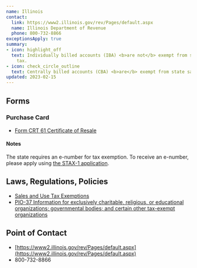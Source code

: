 ```yaml
---
name: Illinois
contact:
  link: https://www2.illinois.gov/rev/Pages/default.aspx
  name: Illinois Department of Revenue
  phone: 800-732-8866
exceptionsApply: true
summary:
- icon: highlight_off
  text: Individually billed accounts (IBA) <b>are not</b> exempt from state sales
    tax.
- icon: check_circle_outline
  text: Centrally billed accounts (CBA) <b>are</b> exempt from state sales tax.
updated: 2023-02-15
---
```


## Forms

### Purchase Card

* [Form CRT 61 Certificate of Resale](https://tax.illinois.gov/forms/sales/salesandusetax.html)

#### Notes

The state requires an e-number for tax exemption. To receive an e-number, please apply using [the STAX-1 application](https://tax.illinois.gov/forms/reg/stax-1.html).

## Laws, Regulations, Policies

* [Sales and Use Tax Exemptions](https://tax.illinois.gov/research/taxinformation/sales/rot.html)
* [PIO-37 Information for exclusively charitable, religious, or educational organizations; governmental bodies; and certain other tax-exempt organizations](https://tax.illinois.gov/research/publications/pio-37.html)

## Point of Contact
- [https://www2.illinois.gov/rev/Pages/default.aspx](https://www2.illinois.gov/rev/Pages/default.aspx)
- 800-732-8866